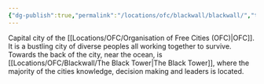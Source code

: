 ```yaml
---
{"dg-publish":true,"permalink":"/locations/ofc/blackwall/blackwall/","tags":["Discovered"],"updated":"2025-03-01T21:16:07.226+00:00"}
---
```


Capital city of the [[Locations/OFC/Organisation of Free Cities (OFC)\|OFC]]. It is a bustling city of diverse peoples all working together to survive. Towards the back of the city, near the ocean, is [[Locations/OFC/Blackwall/The Black Tower\|The Black Tower]], where the majority of the cities knowledge, decision making and leaders is located.
